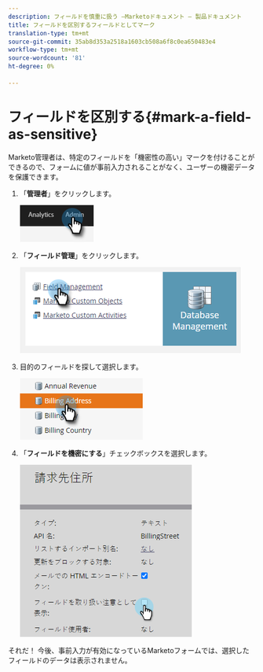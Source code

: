 ```yaml
---
description: フィールドを慎重に扱う —Marketoドキュメント — 製品ドキュメント
title: フィールドを区別するフィールドとしてマーク
translation-type: tm+mt
source-git-commit: 35ab8d353a2518a1603cb508a6f8c0ea650483e4
workflow-type: tm+mt
source-wordcount: '81'
ht-degree: 0%

---
```


# フィールドを区別する{#mark-a-field-as-sensitive}

Marketo管理者は、特定のフィールドを「機密性の高い」マークを付けることができるので、フォームに値が事前入力されることがなく、ユーザーの機密データを保護できます。

1. 「**管理者**」をクリックします。

   ![](assets/mark-a-field-as-sensitive-1.png)

1. 「**フィールド管理**」をクリックします。

   ![](assets/mark-a-field-as-sensitive-2.png)

1. 目的のフィールドを探して選択します。

   ![](assets/mark-a-field-as-sensitive-3.png)

1. 「**フィールドを機密にする**」チェックボックスを選択します。

   ![](assets/mark-a-field-as-sensitive-4.png)

それだ！ 今後、事前入力が有効になっているMarketoフォームでは、選択したフィールドのデータは表示されません。
